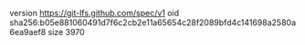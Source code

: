 version https://git-lfs.github.com/spec/v1
oid sha256:b05e881060491d7f6c2cb2e11a65654c28f2089bfd4c141698a2580a6ea9aef8
size 3970
